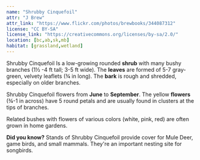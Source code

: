 ```yaml
---
name: "Shrubby Cinquefoil"
attr: "J Brew"
attr_link: "https://www.flickr.com/photos/brewbooks/344087312"
license: "CC BY-SA"
license_link: "https://creativecommons.org/licenses/by-sa/2.0/"
location: [bc,ab,sk,mb]
habitat: [grassland,wetland]
---
```

Shrubby Cinquefoil Is a low-growing rounded **shrub** with many bushy branches (1½ -4 ft tall; 3-5 ft wide). The **leaves** are formed of 5-7 gray-green, velvety leaflets (¾ in long). The **bark** is rough and shredded, especially on older branches.

Shrubby Cinquefoil flowers from **June** to **September**. The yellow **flowers** (¾-1 in across) have 5 round petals and are usually found in clusters at the tips of branches.

Related bushes with flowers of various colors (white, pink, red) are often grown in home gardens.

**Did you know?** Stands of Shrubby Cinquefoil provide cover for Mule Deer, game birds, and small mammals. They're an important nesting site for songbirds.
